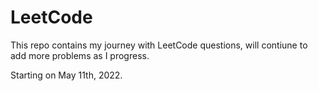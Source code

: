 # LeetCode
This repo contains my journey with LeetCode questions, will contiune to add more problems as I progress.

Starting on May 11th, 2022.